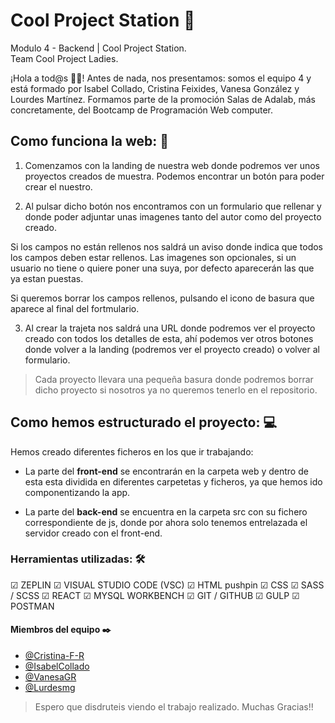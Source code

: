 # Cool Project Station 🚧

Modulo 4 - Backend | Cool Project Station.  
Team Cool Project Ladies.

¡Hola a tod@s 👋🏻! Antes de nada, nos presentamos: somos el equipo 4 y está formado por Isabel Collado, Cristina Feixides, Vanesa González y Lourdes Martínez.
Formamos parte de la promoción Salas de Adalab, más concretamente, del Bootcamp de Programación Web computer.

## Como funciona la web: 💬

1. Comenzamos con la landing de nuestra web donde podremos ver unos proyectos creados de muestra. Podemos encontrar un botón para poder crear el nuestro.

2. Al pulsar dicho botón nos encontramos con un formulario que rellenar y donde poder adjuntar unas imagenes tanto del autor como del proyecto creado.

Si los campos no están rellenos nos saldrá un aviso donde indica que todos los campos deben estar rellenos. Las imagenes son opcionales, si un usuario no tiene o quiere poner una suya, por defecto aparecerán las que ya estan puestas.

Si queremos borrar los campos rellenos, pulsando el icono de basura que aparece al final del fortmulario.

3. Al crear la trajeta nos saldrá una URL donde podremos ver el proyecto creado con todos los detalles de esta, ahí podemos ver otros botones donde volver a la landing (podremos ver el proyecto creado) o volver al formulario.

> Cada proyecto llevara una pequeña basura donde podremos borrar dicho proyecto si nosotros ya no queremos tenerlo en el repositorio.

## Como hemos estructurado el proyecto: 💻

Hemos creado diferentes ficheros en los que ir trabajando:

- La parte del **front-end** se encontrarán en la carpeta web y dentro de esta esta dividida en diferentes carpetetas y ficheros, ya que hemos ido componentizando la app.

- La parte del **back-end** se encuentra en la carpeta src con su fichero correspondiente de js, donde por ahora solo tenemos entrelazada el servidor creado con el front-end.

### Herramientas utilizadas: 🛠️

☑ ZEPLIN
☑ VISUAL STUDIO CODE (VSC)
☑ HTML pushpin
☑ CSS
☑ SASS / SCSS
☑ REACT
☑ MYSQL WORKBENCH
☑ GIT / GITHUB
☑ GULP
☑ POSTMAN

#### Miembros del equipo ✒️

- [@Cristina-F-R](https://github.com/Cristina-F-R)
- [@IsabelCollado](https://github.com/IsabelCollado)
- [@VanesaGR](https://github.com/VanesaGR)
- [@Lurdesmg](https://github.com/Lurdesmg)

> Espero que disdruteis viendo el trabajo realizado. Muchas Gracias!!

